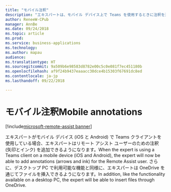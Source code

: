 ```yaml
---
title: "モバイル注釈"
description: "エキスパートは、モバイル デバイス上で Teams を使用するときに注釈を追加できます。"
author: ReneeW-CPub
manager: AnnBe
ms.date: 09/24/2018
ms.topic: article
ms.prod: 
ms.service: business-applications
ms.technology: 
ms.author: mapau
audience: 
ms.translationtype: HT
ms.sourcegitcommit: 9a509b6e98583d8782e00c5c0e081f7ec451180b
ms.openlocfilehash: af9f24b9437eaaacc30dce4b15303f67691dc8ed
ms.contentlocale: ja-jp
ms.lasthandoff: 09/22/2018

---
```


# <a name="mobile-annotations"></a><span data-ttu-id="ad7d4-103">モバイル注釈</span><span class="sxs-lookup"><span data-stu-id="ad7d4-103">Mobile annotations</span></span>

[!include[microsoft-remote-assist banner](../includes/microsoft-remote-assist.md)]

<span data-ttu-id="ad7d4-104">エキスパートがモバイル デバイス (iOS と Android) で Teams クライアントを使用している場合、エキスパートはリモート アシスト ユーザーのための注釈 (矢印とインク) を追加できるようになります。</span><span class="sxs-lookup"><span data-stu-id="ad7d4-104">When the expert is using a Teams client on a mobile device (iOS and Android), the expert will now be able to add annotations (arrows and ink) for the Remote Assist user.</span></span> <span data-ttu-id="ad7d4-105">さらに、デスクトップ PC で利用可能な機能と同様に、エキスパートは OneDrive を通じてファイルを挿入できるようになります。</span><span class="sxs-lookup"><span data-stu-id="ad7d4-105">In addition, like the functionality available on a desktop PC, the expert will be able to insert files through OneDrive.</span></span>

